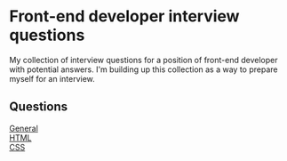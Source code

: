 # Front-end developer interview questions

My collection of interview questions for a position of front-end developer with potential answers.
I'm building up this collection as a way to prepare myself for an interview.


## Questions
[General](https://github.com/sitek94/front-end-developer-interview-questions/blob/master/questions/general.md)\
[HTML](https://github.com/sitek94/front-end-developer-interview-questions/blob/master/questions/html.md)\
[CSS](https://github.com/sitek94/front-end-developer-interview-questions/blob/master/questions/css.md)

